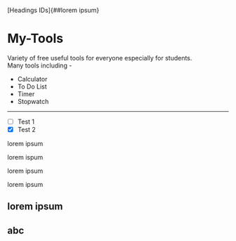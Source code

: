 [Headings IDs]{##lorem ipsum}
# My-Tools

Variety of free useful tools for everyone especially for students.<br>
Many tools including - 

* Calculator
* To Do List
* Timer
* Stopwatch

*****

- [ ] Test 1
- [x] Test 2

lorem ipsum 

lorem ispum

lorem ipsum

lorem ipsum 

## lorem ipsum


abc
---
